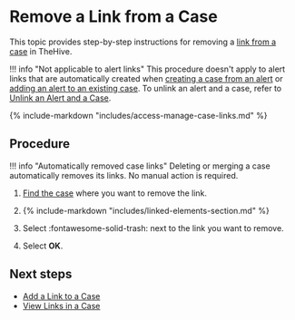 # Remove a Link from a Case

<!-- md:version 5.5 -->

This topic provides step-by-step instructions for removing a [link from a case](../about-cases.md#linking-elements) in TheHive.

!!! info "Not applicable to alert links"
    This procedure doesn't apply to alert links that are automatically created when [creating a case from an alert](../../alerts/create-a-case-from-an-alert.md) or [adding an alert to an existing case](../../alerts/add-an-alert-to-an-existing-case.md). To unlink an alert and a case, refer to [Unlink an Alert and a Case](../../alerts/unlink-alert-case.md).

{% include-markdown "includes/access-manage-case-links.md" %}

<h2>Procedure</h2>

!!! info "Automatically removed case links"
    Deleting or merging a case automatically removes its links. No manual action is required.

1. [Find the case](../search-for-cases/find-a-case.md) where you want to remove the link.

2. {% include-markdown "includes/linked-elements-section.md" %}

3. Select :fontawesome-solid-trash: next to the link you want to remove.

4. Select **OK**.

<h2>Next steps</h2>

* [Add a Link to a Case](add-a-link-to-a-case.md)
* [View Links in a Case](view-links-in-a-case.md)